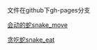 文件在github下gh-pages分支

[会动的蛇snake_move](https://github.com/kaijietti/kjtti-homework/blob/gh-pages/snake_move.c)

[贪吃蛇snake_eat](https://github.com/kaijietti/kjtti-homework/blob/gh-pages/snake_eat.c)